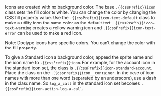Icons are created with no background color. The base `.{{cssPrefix}}icon` class sets the fill color to white. You can change the color by changing the CSS fill property value. Use the `.{{cssPrefix}}icon-text-default` class to make a utility icon the same color as the default text. `.{{cssPrefix}}icon-text-warning` creates a yellow warning icon and `.{{cssPrefix}}icon-text-error` can be used to make a red icon.

Note: Doctype icons have specific colors. You can’t change the color with the fill property.

To give a Standard icon a background color, append the sprite name and the icon name to `.{{cssPrefix}}icon`. For example, for the account icon in the standard icon set, the class is `.{{cssPrefix}}icon-standard-account`. Place the class on the `.{{cssPrefix}}icon__container`. In the case of icon names with more than one word (separated by an underscore), use a dash in the class name. So `log_a_call` in the standard icon set becomes `.{{cssPrefix}}icon-action-log-a-call`.
